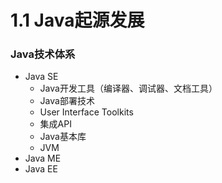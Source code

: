 # 1.1 Java起源发展
### Java技术体系


- Java SE
	- Java开发工具（编译器、调试器、文档工具）
	- Java部署技术
	- User Interface Toolkits
	- 集成API
	- Java基本库
	- JVM 
- Java ME
- Java EE